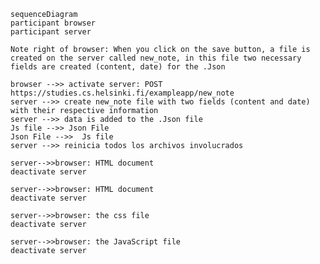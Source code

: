     sequenceDiagram
    participant browser
    participant server

    Note right of browser: When you click on the save button, a file is created on the server called new_note, in this file two necessary fields are created (content, date) for the .Json

    browser -->> activate server: POST https://studies.cs.helsinki.fi/exampleapp/new_note
    server -->> create new_note file with two fields (content and date) with their respective information
    server -->> data is added to the .Json file
    Js file -->> Json File
    Json File -->>  Js file
    server -->> reinicia todos los archivos involucrados

    server-->>browser: HTML document
    deactivate server

    server-->>browser: HTML document
    deactivate server

    server-->>browser: the css file
    deactivate server

    server-->>browser: the JavaScript file
    deactivate server
